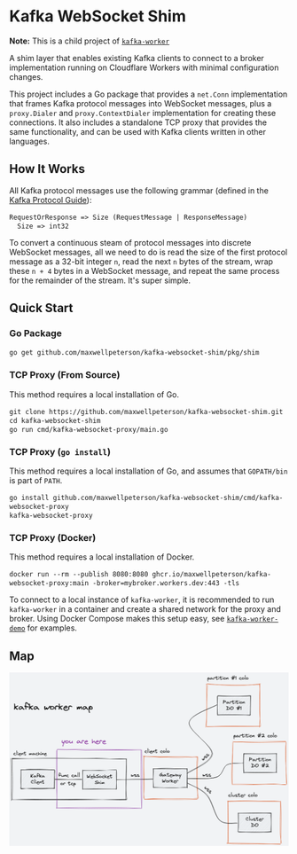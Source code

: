 # Kafka WebSocket Shim

**Note:** This is a child project of [`kafka-worker`](https://github.com/maxwellpeterson/kafka-worker)

A shim layer that enables existing Kafka clients to connect to a broker implementation running on Cloudflare Workers with minimal configuration changes.

This project includes a Go package that provides a `net.Conn` implementation that frames Kafka protocol messages into WebSocket messages, plus a `proxy.Dialer` and `proxy.ContextDialer` implementation for creating these connections. It also includes a standalone TCP proxy that provides the same functionality, and can be used with Kafka clients written in other languages.

## How It Works

All Kafka protocol messages use the following grammar (defined in the [Kafka Protocol Guide](https://kafka.apache.org/protocol.html#protocol_common)):

```
RequestOrResponse => Size (RequestMessage | ResponseMessage)
  Size => int32
```

To convert a continuous steam of protocol messages into discrete WebSocket messages, all we need to do is read the size of the first protocol message as a 32-bit integer `n`, read the next `n` bytes of the stream, wrap these `n + 4` bytes in a WebSocket message, and repeat the same process for the remainder of the stream. It's super simple.

## Quick Start

### Go Package

```shell
go get github.com/maxwellpeterson/kafka-websocket-shim/pkg/shim
```

### TCP Proxy (From Source)

This method requires a local installation of Go.

```shell
git clone https://github.com/maxwellpeterson/kafka-websocket-shim.git
cd kafka-websocket-shim
go run cmd/kafka-websocket-proxy/main.go
```

### TCP Proxy (`go install`)

This method requires a local installation of Go, and assumes that `GOPATH/bin` is part of `PATH`.

```shell
go install github.com/maxwellpeterson/kafka-websocket-shim/cmd/kafka-websocket-proxy
kafka-websocket-proxy
```

### TCP Proxy (Docker)

This method requires a local installation of Docker.

```
docker run --rm --publish 8080:8080 ghcr.io/maxwellpeterson/kafka-websocket-proxy:main -broker=mybroker.workers.dev:443 -tls
```

To connect to a local instance of `kafka-worker`, it is recommended to run `kafka-worker` in a container and create a shared network for the proxy and broker. Using Docker Compose makes this setup easy, see [`kafka-worker-demo`](https://github.com/maxwellpeterson/kafka-worker-demo) for examples.

## Map

![kafka worker map](map.png)
